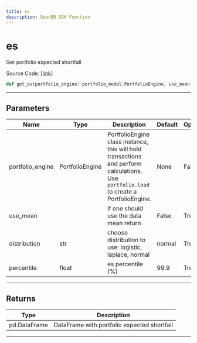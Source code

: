 ```yaml
---
title: es
description: OpenBB SDK Function
---
```


# es

Get portfolio expected shortfall

Source Code: [[link](https://github.com/OpenBB-finance/OpenBBTerminal/tree/main/openbb_terminal/portfolio/portfolio_model.py#L1992)]

```python
def get_es(portfolio_engine: portfolio_model.PortfolioEngine, use_mean: bool = False, distribution: str = "normal", percentile: float = 99.9) -> pd.DataFrame
```
---
## Parameters

| Name | Type | Description | Default | Optional |
| ---- | ---- | ----------- | ------- | -------- |
| portfolio_engine | PortfolioEngine | PortfolioEngine class instance, this will hold transactions and perform calculations.<br/>Use `portfolio.load` to create a PortfolioEngine. | None | False |
| use_mean |  | if one should use the data mean return | False | True |
| distribution | str | choose distribution to use: logistic, laplace, normal | normal | True |
| percentile | float | es percentile (%) | 99.9 | True |

---
## Returns

| Type | Description |
| ---- | ----------- |
| pd.DataFrame | DataFrame with portfolio expected shortfall |

---
